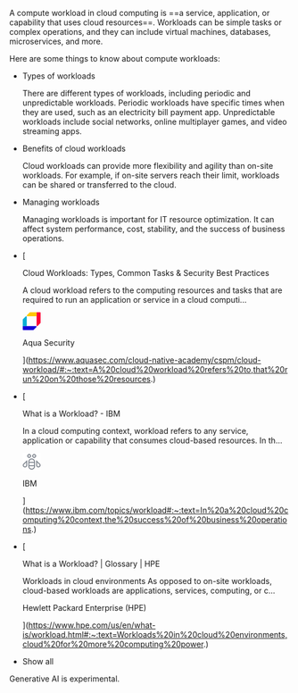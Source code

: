 

A compute workload in cloud computing is ==a service, application, or capability that uses cloud resources==. Workloads can be simple tasks or complex operations, and they can include virtual machines, databases, microservices, and more. 

Here are some things to know about compute workloads: 

- Types of workloads
    
    There are different types of workloads, including periodic and unpredictable workloads. Periodic workloads have specific times when they are used, such as an electricity bill payment app. Unpredictable workloads include social networks, online multiplayer games, and video streaming apps. 
    
- Benefits of cloud workloads
    
    Cloud workloads can provide more flexibility and agility than on-site workloads. For example, if on-site servers reach their limit, workloads can be shared or transferred to the cloud. 
    
- Managing workloads
    
    Managing workloads is important for IT resource optimization. It can affect system performance, cost, stability, and the success of business operations. 
    

- [
    
    Cloud Workloads: Types, Common Tasks & Security Best Practices
    
    A cloud workload refers to the computing resources and tasks that are required to run an application or service in a cloud computi...
    
    ![](data:image/png;base64,iVBORw0KGgoAAAANSUhEUgAAACAAAAAgCAYAAABzenr0AAAA40lEQVR4Ae2OAQYCQRSGtyYCtIB0igEdZAEEQHSNIMIAmAOMliBYICDoAEt0gL3FeP14ZLDMerUP9ucDnvd9xZDRszDAgwgoi8eso2JLPTRD5SEViANIKpcHyOXygHy5QoADpBlwGT1geWsNcKA+3g8lnlgR+02VHcDyAIixhXCQ2KyAVD5yQCofOSCV6wR4QJoBUTuApoApQDEgagd4zYAAjFIAyzGFgK9cISCRc8C17fpY7V7VevG2Es7zUwlpDRzL0+GI/kydCBUCnGZAACYjQEPO05PzVOUc0PxIHIFnefY+43xgz/A+eGgAAAAASUVORK5CYII=)
    
    Aqua Security
    
    
    
    ](https://www.aquasec.com/cloud-native-academy/cspm/cloud-workload/#:~:text=A%20cloud%20workload%20refers%20to,that%20run%20on%20those%20resources.)
    
- [
    
    What is a Workload? - IBM
    
    In a cloud computing context, workload refers to any service, application or capability that consumes cloud-based resources. In th...
    
    ![](data:image/png;base64,iVBORw0KGgoAAAANSUhEUgAAACAAAAAgCAMAAABEpIrGAAAAQlBMVEX////e3+GTmKB3fol5gIqBh5Gkqa/6+vrQ0tWboKd9hI6eo6q6vcJxeYSvs7inq7GIjpePlJ3Exsqsr7Xn6Oru7u+2vT24AAAA5ElEQVR4AWKgIgB0Sm3ZDoIwcIRIJVCQWve/1XsCpZyb1g86P87LRwyLsWZphCrRuV3dapdBNMx6w201g2iQA+BokOkn6G+YmGIKm2f223VuiENgMtd5lEv82ojA1nJpbEBU+R3w3BV74P6vkZgBdl06UZxGnnkXay8vNMW554FSJrHMC1KgnCj0j09tS+87cttZIi+qUBxrFAwVbZGZHrgq4EERxVTL6lfYWi8FexDiP6fw4psdBz2BJzk9hRN/oQMn83EwnwCH99yM6ufqn95af0L/6uF3qGVNr1sfmPkj9zv+AMNRCnbpd0CaAAAAAElFTkSuQmCC)
    
    IBM
    
    
    
    ](https://www.ibm.com/topics/workload#:~:text=In%20a%20cloud%20computing%20context,the%20success%20of%20business%20operations.)
    
- [
    
    What is a Workload? | Glossary | HPE
    
    Workloads in cloud environments As opposed to on-site workloads, cloud-based workloads are applications, services, computing, or c...
    
    Hewlett Packard Enterprise (HPE)
    
    
    
    ](https://www.hpe.com/us/en/what-is/workload.html#:~:text=Workloads%20in%20cloud%20environments,cloud%20for%20more%20computing%20power.)
    
- Show all
    

Generative AI is experimental.

[](https://policies.google.com/privacy?hl=en)
